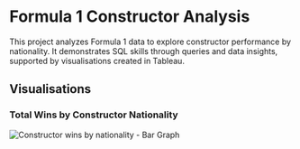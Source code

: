# Formula 1 Constructor Analysis

This project analyzes Formula 1 data to explore constructor performance by nationality. It demonstrates SQL skills through queries and data insights, supported by visualisations created in Tableau.

## Visualisations

### Total Wins by Constructor Nationality
![Constructor wins by nationality - Bar Graph](https://github.com/user-attachments/assets/0d5ac6f1-871c-458e-9e93-a4934e7406c0)
